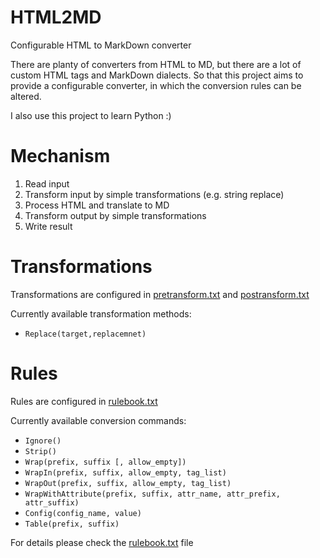 # HTML2MD
Configurable HTML to MarkDown converter

There are planty of converters from HTML to MD, but there are a lot of custom HTML tags and MarkDown dialects.
 So that this project aims to provide a configurable converter, in which the conversion rules can be altered.

I also use this project to learn Python :)

# Mechanism

 1. Read input
 1. Transform input by simple transformations (e.g. string replace)
 1. Process HTML and translate to MD 
 1. Transform output by simple transformations
 1. Write result
 
# Transformations

Transformations are configured in [pretransform.txt](transformers/pretransform.txt) and
 [postransform.txt](transformers/posttransform.txt)
 
 Currently available transformation methods:
  - `Replace(target,replacemnet)`
  
# Rules

Rules are configured in [rulebook.txt](converter/rulebook.txt)
 
Currently available conversion commands:
  - `Ignore()`
  - `Strip()`
  - `Wrap(prefix, suffix [, allow_empty])`
  - `WrapIn(prefix, suffix, allow_empty, tag_list)`
  - `WrapOut(prefix, suffix, allow_empty, tag_list)`
  - `WrapWithAttribute(prefix, suffix, attr_name, attr_prefix, attr_suffix)`
  - `Config(config_name, value)`
  - `Table(prefix, suffix)`

For details please check the [rulebook.txt](converter/rulebook.txt) file
  